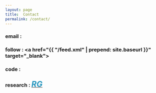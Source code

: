 ```yaml
---
layout: page
title:  Contact
permalink: /contact/
---
```


### email  : <a href="mailto:dinal.bing@gmail.com"><i class="fa fa-envelope" style="font-size:23px;color:#2294bd;"></i></a>
### follow :  <a href="https://www.facebook.com/dinalHerath" target="_blank"><i class="fa fa-facebook-square" style="font-size:25px;color:#2294bd"></i></a> <a href="{{ "/feed.xml" | prepend: site.baseurl }}" target="_blank"><i class="fa fa-rss-square" style="font-size:25px;color:#2294bd"></i></a>
### code : <a href="https://github.com/dherath" target="blank"><i class="fa fa-github-square" style="font-size:28px;color:#2294bd"></i></a>
### research : <a href="https://www.researchgate.net/profile/Dinal_Herath" target="blank"><i style="font-size:25px;color:#2294bd;font-weight:bold;"> RG </i></a>
